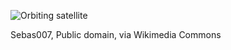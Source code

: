 ![Orbiting satellite](https://upload.wikimedia.org/wikipedia/commons/d/d0/Satellite_footprints.jpg)

Sebas007, Public domain, via Wikimedia Commons
